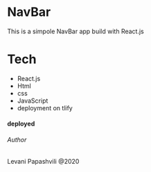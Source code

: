 # NavBar

This is a simpole NavBar app build with React.js

# Tech

- React.js
- Html
- css
- JavaScript
- deployment on tlify

#### deployed

###### Author

Levani Papashvili @2020
